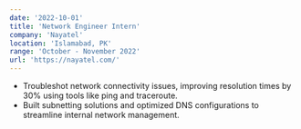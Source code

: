 ```yaml
---
date: '2022-10-01'
title: 'Network Engineer Intern'
company: 'Nayatel'
location: 'Islamabad, PK'
range: 'October - November 2022'
url: 'https://nayatel.com/'
---
```


- Troubleshot network connectivity issues, improving resolution times by 30% using tools like ping and traceroute. 
- Built subnetting solutions and optimized DNS configurations to streamline internal network management.